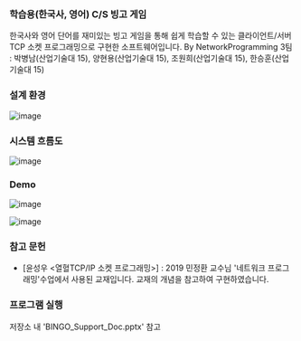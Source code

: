 ### 학습용(한국사, 영어) C/S 빙고 게임
한국사와 영어 단어를 재미있는 빙고 게임을 통해 쉽게 학습할 수 있는 클라이언트/서버 TCP 소켓 프로그래밍으로 구현한 소프트웨어입니다.
By NetworkProgramming 3팀 : 박병남(산업기술대 15), 양현용(산업기술대 15), 조원희(산업기술대 15), 한승훈(산업기술대 15)

### 설계 환경
![image](https://user-images.githubusercontent.com/50897259/92856228-2c78ab00-f42e-11ea-95b7-3e8a70bc6f49.png)

### 시스템 흐름도
![image](https://user-images.githubusercontent.com/50897259/92856306-41553e80-f42e-11ea-98b8-abdc0f6142f3.png)

### Demo
![image](https://user-images.githubusercontent.com/50897259/92856721-b88ad280-f42e-11ea-9fd9-c532cdd83392.png)

![image](https://user-images.githubusercontent.com/50897259/92856740-bde81d00-f42e-11ea-8b55-2b10579482bf.png)

### 참고 문헌
* [윤성우 <열혈TCP/IP 소켓 프로그래밍>] : 2019 민정환 교수님 '네트워크 프로그래밍'수업에서 사용된 교재입니다. 교재의 개념을 참고하여 구현하였습니다.

### 프로그램 실행
저장소 내 'BINGO_Support_Doc.pptx' 참고
